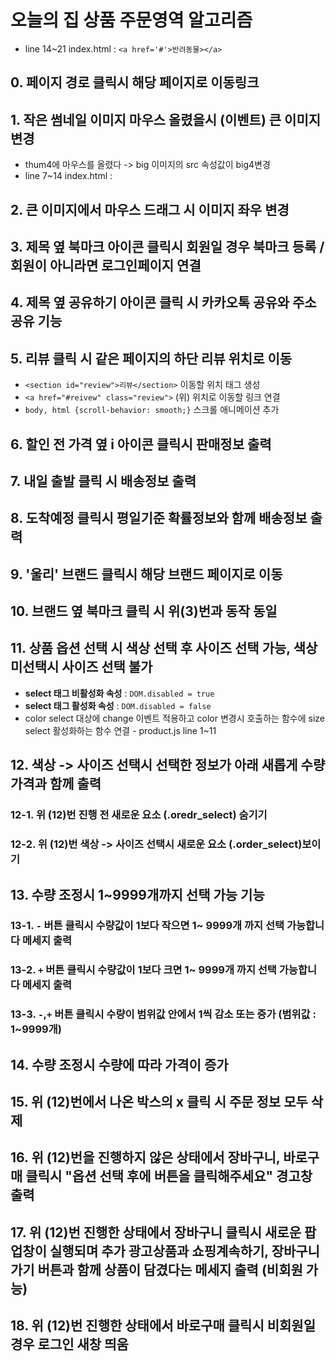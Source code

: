 # 오늘의 집 상품 주문영역 알고리즘
* line 14~21 index.html : `<a href='#'>반려동물></a>`
## 0. 페이지 경로 클릭시 해당 페이지로 이동링크
## 1. 작은 썸네일 이미지 마우스 올렸을시 (이벤트) 큰 이미지 변경
* thum4에 마우스를 올렸다 -> big 이미지의 src 속성값이 big4변경
* line 7~14 index.html : 
## 2. 큰 이미지에서 마우스 드래그 시 이미지 좌우 변경
## 3. 제목 옆 북마크 아이콘 클릭시 회원일 경우 북마크 등록 / 회원이 아니라면 로그인페이지 연결
## 4. 제목 옆 공유하기 아이콘 클릭 시 카카오톡 공유와 주소공유 기능
## 5. 리뷰 클릭 시 같은 페이지의 하단 리뷰 위치로 이동 
* `<section id="review">리뷰</section>` 이동할 위치 태그 생성
* `<a href="#reivew" class="review">` (위) 위치로 이동할 링크 연결
* `body, html {scroll-behavior: smooth;}` 스크롤 애니메이션 추가
## 6. 할인 전 가격 옆 i 아이콘 클릭시 판매정보 출력 
## 7. 내일 출발 클릭 시 배송정보 출력 
## 8. 도착예정 클릭시 평일기준 확률정보와 함께 배송정보 출력 
## 9. '울리' 브랜드 클릭시 해당 브랜드 페이지로 이동
## 10. 브랜드 옆 북마크 클릭 시 위(3)번과 동작 동일
## 11. 상품 옵션 선택 시 색상 선택 후 사이즈 선택 가능, 색상 미선택시 사이즈 선택 불가
* **select 태그 비활성화 속성** : `DOM.disabled = true`
* **select 태그 활성화 속성** : `DOM.disabled = false `
* color select 대상에 change 이벤트 적용하고 color 변경시 호출하는 함수에 size select 활성화하는 함수 연결 - product.js line 1~11
## 12. 색상 -> 사이즈 선택시 선택한 정보가 아래 새롭게 수량 가격과 함께 출력
### 12-1. 위 (12)번 진행 전 새로운 요소 (.oredr_select) 숨기기
### 12-2. 위 (12)번  색상 -> 사이즈 선택시 새로운 요소 (.order_select)보이기
## 13. 수량  조정시 1~9999개까지 선택 가능 기능
### 13-1.  `-` 버튼 클릭시 수량값이 1보다 작으면 1~ 9999개 까지 선택 가능합니다 메세지 출력
### 13-2.  `+` 버튼 클릭시 수량값이 1보다 크면 1~ 9999개 까지 선택 가능합니다 메세지 출력
### 13-3. `-`,`+` 버튼 클릭시 수량이 범위값 안에서 1씩 감소 또는 증가 (범위값 : 1~9999개)
## 14. 수량 조정시 수량에 따라 가격이 증가
## 15. 위 (12)번에서 나온 박스의 x 클릭 시 주문 정보 모두 삭제
## 16. 위 (12)번을 진행하지 않은 상태에서 장바구니, 바로구매 클릭시 "옵션 선택 후에 버튼을 클릭해주세요" 경고창 출력
## 17. 위 (12)번 진행한 상태에서 장바구니 클릭시 새로운 팝업창이 실행되며 추가 광고상품과 쇼핑계속하기, 장바구니 가기 버튼과 함께 상품이 담겼다는 메세지 출력 (비회원 가능)
## 18. 위 (12)번 진행한 상태에서 바로구매 클릭시 비회원일 경우 로그인 새창 띄움
